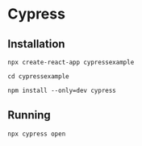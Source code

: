 # Cypress

## Installation
`npx create-react-app cypressexample`

`cd cypressexample`

`npm install --only=dev cypress`

## Running
`npx cypress open`